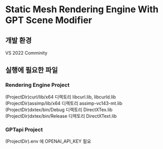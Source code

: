 # Static Mesh Rendering Engine With GPT Scene Modifier

## 개발 환경
VS 2022 Comminity
## 실행에 필요한 파일
### Rendering Engine Project
(ProjectDir)curl/lib/x64 디렉토리 libcurl.lib, libcurld.lib  
(ProjectDir)assimp/lib/x64 디렉토리 assimp-vc143-mt.lib  
(ProjectDir)dxtex/bin/Debug 디렉토리 DirectXTex.lib  
(ProjectDir)dxtex/bin/Release 디렉토리 DirectXText.lib  
### GPTapi Project
(ProjectDir).env 에 OPENAI_API_KEY 필요  
